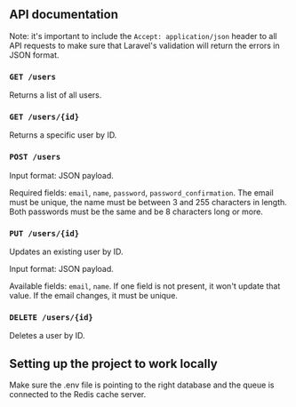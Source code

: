 ## API documentation

Note: it's important to include the `Accept: application/json` header to all API requests to make sure that Laravel's validation will return the errors in JSON format.

### `GET /users` ###

Returns a list of all users.

### `GET /users/{id}` ###

Returns a specific user by ID.

### `POST /users` ###

Input format: JSON payload.

Required fields: `email`, `name`, `password`, `password_confirmation`. The email must be unique, the name must be between 3 and 255 characters in length. Both passwords must be the same and be 8 characters long or more.

### `PUT /users/{id}` ###

Updates an existing user by ID.

Input format: JSON payload.

Available fields: `email`, `name`. If one field is not present, it won't update that value. If the email changes, it must be unique.

### `DELETE /users/{id}` ###

Deletes a user by ID.

## Setting up the project to work locally

Make sure the .env file is pointing to the right database and the queue is connected to the Redis cache server.